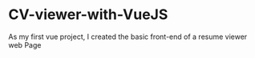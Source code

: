 # CV-viewer-with-VueJS
As my first vue project, I created the basic front-end of a resume viewer web Page
